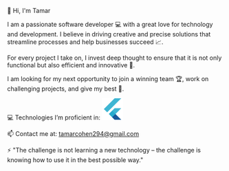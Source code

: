 👋 Hi, I'm Tamar

I am a passionate software developer 💻 with a great love for technology and development. I believe in driving creative and precise solutions that streamline processes and help businesses succeed 📈.

For every project I take on, I invest deep thought to ensure that it is not only functional but also efficient and innovative 🚀.

I am looking for my next opportunity to join a winning team 🏆, work on challenging projects, and give my best 💯.

💻 Technologies I’m proficient in:
<img src="https://github.com/devicons/devicon/blob/master/icons/flutter/flutter-original.svg" width="50" />



📫 Contact me at: tamarcohen294@gmail.com

⚡ "The challenge is not learning a new technology – the challenge is knowing how to use it in the best possible way."
